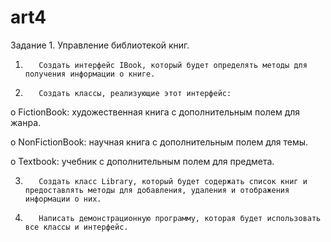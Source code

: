 # art4
Задание 1. Управление библиотекой книг.

1.        Создать интерфейс IBook, который будет определять методы для получения информации о книге.

2.        Создать классы, реализующие этот интерфейс:

o             FictionBook: художественная книга с дополнительным полем для жанра.

o             NonFictionBook: научная книга с дополнительным полем для темы.

o             Textbook: учебник с дополнительным полем для предмета.

3.        Создать класс Library, который будет содержать список книг и предоставлять методы для добавления, удаления и отображения информации о них.

4.        Написать демонстрационную программу, которая будет использовать все классы и интерфейс.
